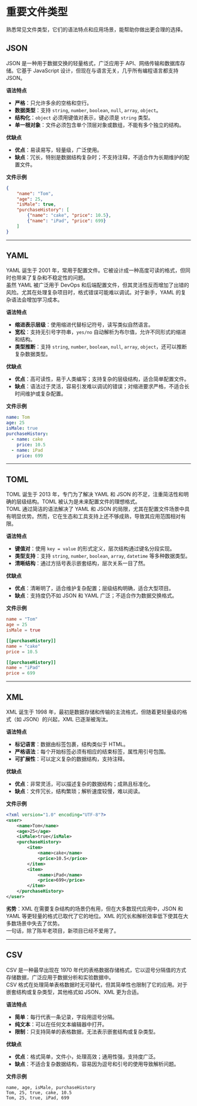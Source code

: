 # 重要文件类型

熟悉常见文件类型，它们的语法特点和应用场景，能帮助你做出更合理的选择。

## JSON

JSON 是一种用于数据交换的轻量格式，广泛应用于 API、网络传输和数据库存储。它基于 JavaScript 设计，但现在与语言无关，几乎所有编程语言都支持 JSON。

**语法特点**
- **严格**：只允许多余的空格和空行。
- **数据类型**：支持 `string`, `number`, `boolean`, `null`, `array`, `object`。
- **结构化**：`object` 必须用键值对表示，键必须是 `string` 类型。
- **单一根对象**：文件必须包含单个顶层对象或数组，不能有多个独立的结构。

**优缺点**
- **优点**：易读易写，轻量级，广泛使用。
- **缺点**：冗长，特别是数据结构复杂时；不支持注释，不适合作为长期维护的配置文件。

**文件示例**
```json
{
    "name": "Tom",
    "age": 25,
    "isMale": true,
    "purchaseHistory": [
        {"name": "cake", "price": 10.5},
        {"name": "iPad", "price": 699}
    ]
}
```

---

## YAML

YAML 诞生于 2001 年，常用于配置文件。它被设计成一种高度可读的格式，但同时也带来了复杂和不稳定性的问题。  
虽然 YAML 被广泛用于 DevOps 和后端配置文件，但其灵活性反而增加了出错的风险。尤其在处理复杂项目时，格式错误可能难以调试。对于新手，YAML 的复杂语法会增加学习成本。

**语法特点**
- **缩进表示层级**：使用缩进代替标记符号，读写类似自然语言。
- **宽松**：支持无引号字符串，`yes/no` 自动解析为布尔值，允许不同形式的缩进和结构。
- **类型推断**：支持 `string`, `number`, `boolean`, `null`, `array`, `object`，还可以推断复杂数据类型。

**优缺点**
- **优点**：高可读性，易于人类编写；支持复杂的层级结构，适合简单配置文件。
- **缺点**：语法过于灵活，容易引发难以调试的错误；对缩进要求严格，不适合长时间维护或复杂配置。

**文件示例**
```yaml
name: Tom
age: 25
isMale: true
purchaseHistory:
  - name: cake
    price: 10.5
  - name: iPad
    price: 699
```

---

## TOML

TOML 诞生于 2013 年，专门为了解决 YAML 和 JSON 的不足，注重简洁性和明确的层级结构。TOML 被认为是未来配置文件的理想格式。  
TOML 通过简洁的语法解决了 YAML 和 JSON 的局限，尤其在配置文件场景中具有明显优势。然而，它在生态和工具支持上还不够成熟，导致其应用范围相对有限。

**语法特点**
- **键值对**：使用 `key = value` 的形式定义，层次结构通过键名分段实现。
- **类型支持**：支持 `string`, `number`, `boolean`, `array`, `datetime` 等多种数据类型。
- **清晰结构**：通过方括号表示嵌套结构，层次关系一目了然。

**优缺点**
- **优点**：清晰明了，适合维护复杂配置；层级结构明确，适合大型项目。
- **缺点**：支持度仍不如 JSON 和 YAML 广泛；不适合作为数据交换格式。

**文件示例**
```toml
name = "Tom"
age = 25
isMale = true

[[purchaseHistory]]
name = "cake"
price = 10.5

[[purchaseHistory]]
name = "iPad"
price = 699
```

---

## XML

XML 诞生于 1998 年，最初是数据存储和传输的主流格式，但随着更轻量级的格式（如 JSON）的兴起，XML 已逐渐被淘汰。

**语法特点**
- **标记语言**：数据由标签包裹，结构类似于 HTML。
- **严格语法**：每个开始标签必须有相应的结束标签，属性用引号包围。
- **可扩展性**：可以定义复杂的数据结构，支持注释。

**优缺点**
- **优点**：非常灵活，可以描述复杂的数据结构；成熟且标准化。
- **缺点**：文件冗长，结构繁琐；解析速度较慢，难以阅读。

**文件示例**
```xml
<?xml version="1.0" encoding="UTF-8"?>
<user>
    <name>Tom</name>
    <age>25</age>
    <isMale>true</isMale>
    <purchaseHistory>
        <item>
            <name>cake</name>
            <price>10.5</price>
        </item>
        <item>
            <name>iPad</name>
            <price>699</price>
        </item>
    </purchaseHistory>
</user>
```

**劣势**：XML 在需要复杂结构的场景仍有用，但在大多数现代应用中，JSON 和 YAML 等更轻量的格式已取代了它的地位。XML 的冗长和解析效率低下使其在大多数场景中失去了优势。  
一句话，除了陈年老项目，新项目已经不爱用了。  

---

## CSV

CSV 是一种最早出现在 1970 年代的表格数据存储格式，它以逗号分隔值的方式存储数据，广泛应用于数据分析和实验数据中。  
CSV 格式在处理简单表格数据时无可替代，但其简单性也限制了它的应用。对于嵌套结构或复杂类型，其他格式如 JSON、XML 更为合适。  

**语法特点**
- **简单**：每行代表一条记录，字段用逗号分隔。
- **纯文本**：可以在任何文本编辑器中打开。
- **限制**：只支持简单的表格数据，无法表示嵌套结构或复杂类型。

**优缺点**
- **优点**：格式简单，文件小，处理高效；通用性强，支持度广泛。
- **缺点**：不适合复杂数据结构，容易因为逗号和引号的使用导致解析问题。

**文件示例**
```csv
name, age, isMale, purchaseHistory
Tom, 25, true, cake, 10.5
Tom, 25, true, iPad, 699
```